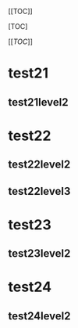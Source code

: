 
[[TOC]]

[TOC]

[[_TOC_]]

# test21

## test21level2

# test22

## test22level2

## test22level3

# test23

## test23level2

# test24

## test24level2
